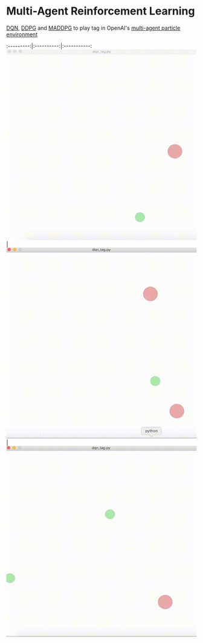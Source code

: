 # Multi-Agent Reinforcement Learning

[DQN](https://www.cs.toronto.edu/~vmnih/docs/dqn.pdf), [DDPG](https://arxiv.org/abs/1509.02971) and [MADDPG](https://arxiv.org/abs/1706.02275) to play tag in OpenAI's [multi-agent particle environment](https://github.com/openai/multiagent-particle-envs)

:---------:|:----------:|:-----------:
![](1vs1.gif "1 vs 1") | ![](1vs2.gif "1 vs 2") | ![](2vs1.gif "2 vs 1")
